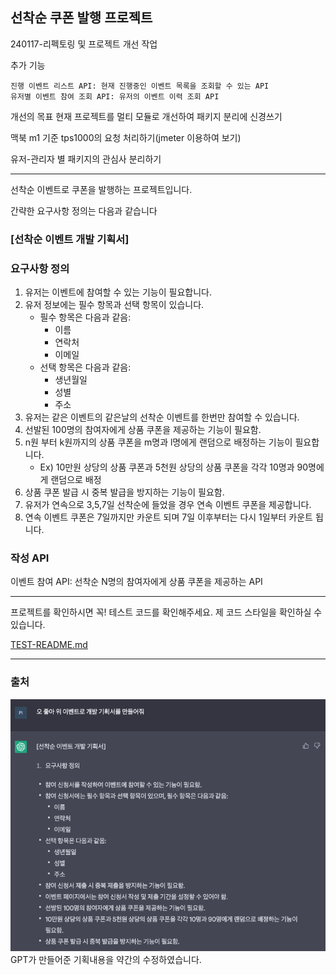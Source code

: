 선착순 쿠폰 발행 프로젝트
---

240117-리펙토링 및 프로젝트 개선 작업

추가 기능
```
진행 이벤트 리스트 API: 현재 진행중인 이벤트 목록을 조회할 수 있는 API
유저별 이벤트 참여 조회 API: 유저의 이벤트 이력 조회 API
```

개선의 목표
현재 프로젝트를 멀티 모듈로 개선하여 패키지 분리에 신경쓰기

맥북 m1 기준 tps1000의 요청 처리하기(jmeter 이용하여 보기)

유저-관리자 별 패키지의 관심사 분리하기

---

선착순 이벤트로 쿠폰을 발행하는 프로젝트입니다.

간략한 요구사항 정의는 다음과 같습니다

### [선착순 이벤트 개발 기획서]

### 요구사항 정의
1. 유저는 이벤트에 참여할 수 있는 기능이 필요합니다.
2. 유저 정보에는 필수 항목과 선택 항목이 있습니다.
   - 필수 항목은 다음과 같음:
     - 이름
     - 연락처
     - 이메일
   - 선택 항목은 다음과 같음:
     - 생년월일
     - 성별
     - 주소
3. 유저는 같은 이벤트의 같은날의 선착순 이벤트를 한번만 참여할 수 있습니다.
4. 선발된 100명의 참여자에게 상품 쿠폰을 제공하는 기능이 필요함.
5. n원 부터 k원까지의 상품 쿠폰을 m명과 l명에게 랜덤으로 배정하는 기능이 필요합니다.
    - Ex) 10만원 상당의 상품 쿠폰과 5천원 상당의 상품 쿠폰을 각각 10명과 90명에게 랜덤으로 배정
6. 상품 쿠폰 발급 시 중복 발급을 방지하는 기능이 필요함.
7. 유저가 연속으로 3,5,7일 선착순에 들었을 경우 연속 이벤트 쿠폰을 제공합니다.
8. 연속 이벤트 쿠폰은 7일까지만 카운트 되며 7일 이후부터는 다시 1일부터 카운트 됩니다.

### 작성 API
이벤트 참여 API: 선착순 N명의 참여자에게 상품 쿠폰을 제공하는 API

---

프로젝트를 확인하시면 꼭! 테스트 코드를 확인해주세요.
제 코드 스타일을 확인하실 수 있습니다.

[TEST-README.md](src%2Ftest%2FREADME.md)

---

### 출처
![GptRequirementsSpecification.png](GptRequirementsSpecification.png) \
GPT가 만들어준 기획내용을 약간의 수정하였습니다.
